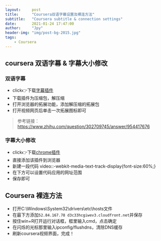 ```yaml
---
layout:     post
title:      "Coursera双语字幕设置及裸连方法"
subtitle:   "Coursera subtitle & connection settings"
date:       2021-01-24 17:47:00
author:     "Jpy"
header-img: "img/post-bg-2015.jpg"
tags:
    - Coursera
---
```


## coursera 双语字幕 & 字幕大小修改
### 双语字幕
- click👉下载[字幕插件](https://github.com/tamshadow/coursera-subtitle-translation)
- 下载插件为压缩包，解压缩
- 打开浏览器的拓展功能，添加解压缩的拓展包
- 打开视频网页后单击一次拓展图标即可
  
> 参考链接：https://www.zhihu.com/question/302709745/answer/954417676

### 字幕大小修改
- click👉下载[chrome插件](https://link.zhihu.com/?target=https%3A//chrome.google.com/webstore/detail/stylus/clngdbkpkpeebahjckkjfobafhncgmne/related%3Fhl%3Dzh-CN)
- 直接添加该插件到浏览器
- 新建一段代码 video::-webkit-media-text-track-display{font-size:60%;}
- 在下方可以设置代码应用的网址范围
- 保存即可

## Coursera 裸连方法
- 打开C:\Windows\System32\drivers\etc\hosts文件
- 在最下方添加`52.84.167.78 d3c33hcgiwev3.cloudfront.net`并保存
- 按住win+R打开运行对话框，框里输入cmd，点击确定
- 在闪烁的光标那里输入ipconfig/flushdns，清除DNS缓存
- 刷新coursera视频界面，完成！



